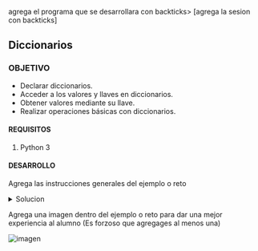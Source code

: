 
agrega el programa que se desarrollara con backticks> [agrega la sesion con backticks]

## Diccionarios

### OBJETIVO

- Declarar diccionarios.
- Acceder a los valores y llaves en diccionarios.
- Obtener valores mediante su llave.
- Realizar operaciones básicas con diccionarios.

#### REQUISITOS

1. Python 3

#### DESARROLLO

Agrega las instrucciones generales del ejemplo o reto

<details>
	<summary>Solucion</summary>
        <p> Agrega aqui la solucion</p>
        <p>Recuerda! escribe cada paso para desarrollar la solución del ejemplo o reto </p>
</details>

Agrega una imagen dentro del ejemplo o reto para dar una mejor experiencia al alumno (Es forzoso que agregages al menos una) 

![imagen](https://picsum.photos/200/300)


